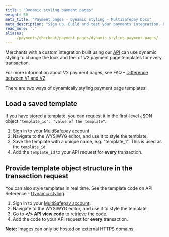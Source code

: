 ```yaml
---
title : "Dynamic styling payment pages"
weight: 50
meta_title: "Payment pages - Dynamic styling - MultiSafepay Docs"
meta_description: "Sign up. Build and test your payments integration. Explore our products and services. Use our API Reference, SDKs, and wrappers. Get support."
read_more: '.'
aliases:
    -/payments/checkout/payment-pages/dynamic-styling-payment-pages/
---
```

Merchants with a custom integration built using our [API](/api) can use dynamic styling to change the look and feel of V2 payment page templates for every transaction.

For more information about V2 payment pages, see FAQ – [Difference between V1 and V2](https://docs.multisafepay.com/payments/checkout/payment-pages/classic-payment-page).

There are two ways of dynamically styling payment page templates:

## Load a saved template
If you have stored a template, you can request it in the first-level JSON object `"template_id": "value of the template"`.

1. Sign in to your [MultiSafepay account](https://merchant.multisafepay.com).
2. Navigate to the WYSIWYG editor, and use it to style the template.
3. Save the template with a unique name, e.g. "template_1". This is used as the `template_id`.
4. Add the `template_id` to your API request for **every** transaction.

## Provide template object structure in the transaction request
You can also style templates in real time. See the template code on API Reference - [Dynamic styling](https://docs.multisafepay.com/api/#dynamic-styling).

1. Sign in to your [MultiSafepay account](https://merchant.multisafepay.com).
2. Navigate to the WYSIWYG editor, and use it to style the template.
3. Go to **</> API view code** to retrieve the code.
4. Add the code to your API request for **every** transaction.

**Note:** Images can only be hosted on external HTTPS domains.
